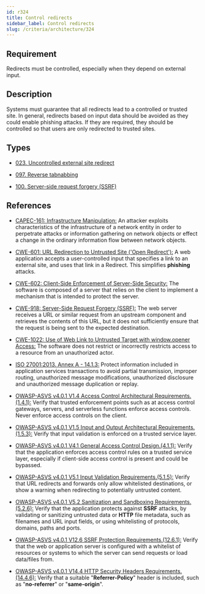```yaml
---
id: r324
title: Control redirects
sidebar_label: Control redirects
slug: /criteria/architecture/324
---
```


## Requirement

Redirects must be controlled,
especially when they depend on external input.

## Description

Systems must guarantee that all redirects
lead to a controlled or trusted site.
In general,
redirects based on input data
should be avoided as they could enable
phishing attacks. 
If they are required,
they should be controlled
so that users are only redirected to trusted sites.

## Types

- [023. Uncontrolled external site redirect](/types/023)

- [097. Reverse tabnabbing](/types/097)

- [100. Server-side request forgery (SSRF)](/types/100)

## References

- [CAPEC-161: Infrastructure Manipulation:](https://capec.mitre.org/data/definitions/161.html)
An attacker exploits characteristics
of the infrastructure of a network entity
in order to perpetrate attacks
or information gathering on network objects
or effect a change in the ordinary information flow
between network objects.

- [CWE-601: URL Redirection to Untrusted Site ('Open Redirect'):](https://cwe.mitre.org/data/definitions/601.html)
A web application accepts a user-controlled input
that specifies a link
to an external site,
and uses that link in a Redirect.
This simplifies **phishing** attacks.

- [CWE-602: Client-Side Enforcement of Server-Side Security:](https://cwe.mitre.org/data/definitions/602.html)
The software is composed of a server
that relies on the client
to implement a mechanism
that is intended to protect the server.

- [CWE-918: Server-Side Request Forgery (SSRF):](https://cwe.mitre.org/data/definitions/918.html)
The web server receives a URL
or similar request from an upstream component
and retrieves the contents of this URL,
but it does not sufficiently ensure that
the request is being sent to the expected destination.

- [CWE-1022: Use of Web Link to Untrusted Target with window.opener Access:](https://cwe.mitre.org/data/definitions/1022.html)
The software does not restrict
or incorrectly restricts access
to a resource from an unauthorized actor.

- [ISO 27001:2013. Annex A - 14.1.3:](https://www.iso.org/obp/ui/#iso:std:54534:en)
Protect information included in application services transactions
to avoid partial transmission,
improper routing,
unauthorized message modifications,
unauthorized disclosure
and unauthorized message duplication or replay.

- [OWASP-ASVS v4.0.1 V1.4 Access Control Architectural Requirements.(1.4.1):](https://owasp.org/www-pdf-archive/OWASP_Application_Security_Verification_Standard_4.0-en.pdf)
Verify that trusted enforcement points
such as at access control gateways,
servers, and serverless functions enforce access controls.
Never enforce access controls on the client.

- [OWASP-ASVS v4.0.1 V1.5 Input and Output Architectural Requirements.(1.5.3):](https://owasp.org/www-pdf-archive/OWASP_Application_Security_Verification_Standard_4.0-en.pdf)
Verify that input validation
is enforced on a trusted service layer.

- [OWASP-ASVS v4.0.1 V4.1 General Access Control Design.(4.1.1):](https://owasp.org/www-pdf-archive/OWASP_Application_Security_Verification_Standard_4.0-en.pdf)
Verify that the application
enforces access control rules
on a trusted service layer,
especially if client-side access control
is present and could be bypassed.

- [OWASP-ASVS v4.0.1 V5.1 Input Validation Requirements.(5.1.5):](https://owasp.org/www-pdf-archive/OWASP_Application_Security_Verification_Standard_4.0-en.pdf)
Verify that URL redirects
and forwards only allow whitelisted destinations,
or show a warning when redirecting
to potentially untrusted content.

- [OWASP-ASVS v4.0.1 V5.2 Sanitization and Sandboxing Requirements.(5.2.6):](https://owasp.org/www-pdf-archive/OWASP_Application_Security_Verification_Standard_4.0-en.pdf)
Verify that the application protects against **SSRF** attacks,
by validating or sanitizing untrusted data
or **HTTP** file metadata,
such as filenames and URL input fields,
or using whitelisting of protocols,
domains, paths and ports.

- [OWASP-ASVS v4.0.1 V12.6 SSRF Protection Requirements.(12.6.1):](https://owasp.org/www-pdf-archive/OWASP_Application_Security_Verification_Standard_4.0-en.pdf)
Verify that the web
or application server is configured
with a whitelist of resources
or systems to which the server can send requests
or load data/files from.

- [OWASP-ASVS v4.0.1 V14.4 HTTP Security Headers Requirements.(14.4.6):](https://owasp.org/www-pdf-archive/OWASP_Application_Security_Verification_Standard_4.0-en.pdf)
Verify that a suitable "**Referrer-Policy**"
header is included,
such as "**no-referrer**" or "**same-origin**".
